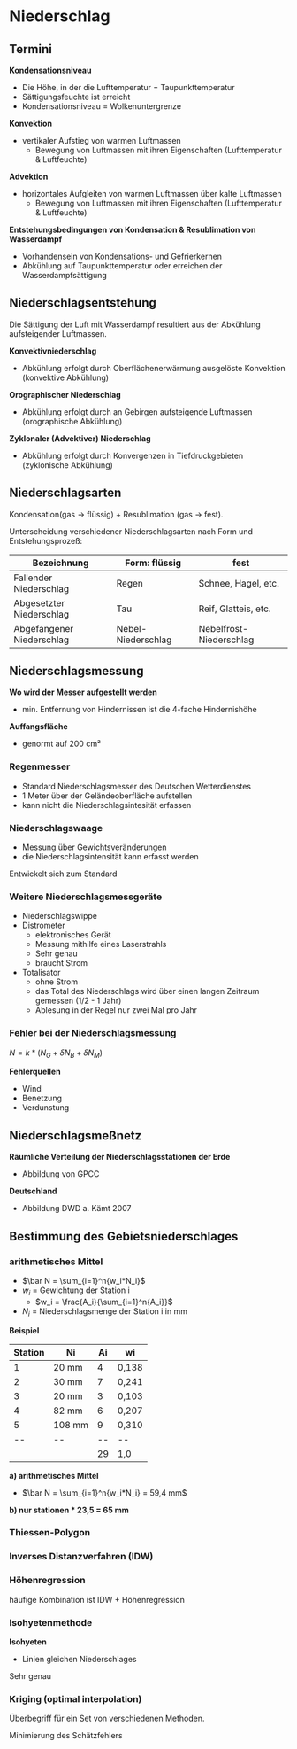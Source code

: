 # Niederschlag

## Termini

**Kondensationsniveau**
- Die Höhe, in der die Lufttemperatur = Taupunkttemperatur
- Sättigungsfeuchte ist erreicht
- Kondensationsniveau = Wolkenuntergrenze

**Konvektion**
- vertikaler Aufstieg von warmen Luftmassen
  - Bewegung von Luftmassen mit ihren Eigenschaften (Lufttemperatur & Luftfeuchte)

**Advektion**
- horizontales Aufgleiten von warmen Luftmassen über kalte Luftmassen
  - Bewegung von Luftmassen mit ihren Eigenschaften (Lufttemperatur & Luftfeuchte)

**Entstehungsbedingungen von Kondensation & Resublimation von Wasserdampf**
- Vorhandensein von Kondensations- und Gefrierkernen
- Abkühlung auf Taupunkttemperatur oder erreichen der Wasserdampfsättigung


## Niederschlagsentstehung

Die Sättigung der Luft mit Wasserdampf resultiert aus der Abkühlung aufsteigender Luftmassen.

**Konvektivniederschlag**
- Abkühlung erfolgt durch Oberflächenerwärmung ausgelöste Konvektion (konvektive Abkühlung)

**Orographischer Niederschlag**
- Abkühlung erfolgt durch an Gebirgen aufsteigende Luftmassen (orographische Abkühlung)

**Zyklonaler (Advektiver) Niederschlag**
- Abkühlung erfolgt durch Konvergenzen in Tiefdruckgebieten (zyklonische Abkühlung)


## Niederschlagsarten

Kondensation(gas -> flüssig) + Resublimation (gas -> fest).

Unterscheidung verschiedener Niederschlagsarten nach Form und Entstehungsprozeß:

| Bezeichnung | Form: flüssig | fest |
| ----------- | --------------| -----|
| Fallender Niederschlag | Regen | Schnee, Hagel, etc. |
| Abgesetzter Niederschlag | Tau | Reif, Glatteis, etc. |
| Abgefangener Niederschlag | Nebel-Niederschlag | Nebelfrost-Niederschlag |


## Niederschlagsmessung

**Wo wird der Messer aufgestellt werden**
- min. Entfernung von Hindernissen ist die 4-fache Hindernishöhe

**Auffangsfläche**
- genormt auf 200 cm² 


### Regenmesser

- Standard Niederschlagsmesser des Deutschen Wetterdienstes
- 1 Meter über der Geländeoberfläche aufstellen
- kann nicht die Niederschlagsintesität erfassen


### Niederschlagswaage

- Messung über Gewichtsveränderungen
- die Niederschlagsintensität kann erfasst werden

Entwickelt sich zum Standard


### Weitere Niederschlagsmessgeräte

- Niederschlagswippe
- Distrometer
  - elektronisches Gerät
  - Messung mithilfe eines Laserstrahls
  - Sehr genau
  - braucht Strom
- Totalisator
  - ohne Strom
  - das Total des Niederschlags wird über einen langen Zeitraum gemessen (1/2 - 1 Jahr)
  - Ablesung in der Regel nur zwei Mal pro Jahr


### Fehler bei der Niederschlagsmessung

$N = k * (N_G + \delta N_B + \delta N_M)$

**Fehlerquellen**
- Wind
- Benetzung
- Verdunstung


## Niederschlagsmeßnetz

**Räumliche Verteilung der Niederschlagsstationen der Erde**
- Abbildung von GPCC

**Deutschland**
- Abbildung DWD a. Kämt 2007


## Bestimmung des Gebietsniederschlages

### arithmetisches Mittel

- $\bar N = \sum_{i=1}^n{w_i*N_i}$
- $w_i$ = Gewichtung der Station i
  - $w_i = \frac{A_i}{\sum_{i=1}^n{A_i}}$
- $N_i$ = Niederschlagsmenge der Station i in mm

**Beispiel**

| Station | Ni | Ai | wi |
| ------- | -- | -- | -- | 
| 1 | 20 mm | 4 | 0,138 |
| 2 | 30 mm | 7 | 0,241 |
| 3 | 20 mm | 3 | 0,103 |
| 4 | 82 mm | 6 | 0,207 |
| 5 | 108 mm | 9 | 0,310 |
| -- | -- | -- | -- | 
|   |       | 29 | 1,0 |

**a) arithmetisches Mittel**
- $\bar N = \sum_{i=1}^n{w_i*N_i} = 59,4 mm$

**b) nur stationen * 23,5 = 65 mm**


### Thiessen-Polygon

### Inverses Distanzverfahren (IDW)

### Höhenregression

häufige Kombination ist IDW + Höhenregression

### Isohyetenmethode

**Isohyeten**
- Linien gleichen Niederschlages

Sehr genau


### Kriging (optimal interpolation)

Überbegriff für ein Set von verschiedenen Methoden. 

Minimierung des Schätzfehlers

